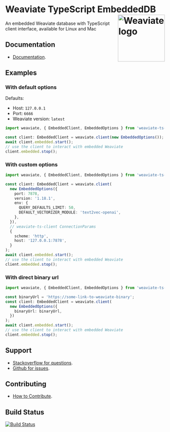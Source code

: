 # Weaviate TypeScript EmbeddedDB <img alt='Weaviate logo' src='https://weaviate.io/img/site/weaviate-logo-light.png' width='148' align='right' />

An embedded Weaviate database with TypeScript client interface, available for Linux and Mac

## Documentation

- [Documentation](https://weaviate.io/developers/weaviate/installation/embedded).

## Examples

### With default options

Defaults:
- Host: `127.0.0.1`
- Port: `6666`
- Weaviate version: `latest`

```ts
import weaviate, { EmbeddedClient, EmbeddedOptions } from 'weaviate-ts-embedded';

const client: EmbeddedClient = weaviate.client(new EmbeddedOptions());
await client.embedded.start();
// use the client to interact with embedded Weaviate
client.embedded.stop();
```

### With custom options

```ts
import weaviate, { EmbeddedClient, EmbeddedOptions } from 'weaviate-ts-embedded';

const client: EmbeddedClient = weaviate.client(
  new EmbeddedOptions({
    port: 7878,
    version: '1.18.1',
    env: {
      QUERY_DEFAULTS_LIMIT: 50,
      DEFAULT_VECTORIZER_MODULE: 'text2vec-openai',
    },
  }),
  // weaviate-ts-client ConnectionParams
  {
    scheme: 'http',
    host: '127.0.0.1:7878',
  }
);
await client.embedded.start();
// use the client to interact with embedded Weaviate
client.embedded.stop();
```

### With direct binary url

```ts
import weaviate, { EmbeddedClient, EmbeddedOptions } from 'weaviate-ts-embedded';

const binaryUrl = 'https://some-link-to-weaviate-binary';
const client: EmbeddedClient = weaviate.client(
  new EmbeddedOptions({
    binaryUrl: binaryUrl,
  })
);
await client.embedded.start();
// use the client to interact with embedded Weaviate
client.embedded.stop();
```

## Support

- [Stackoverflow for questions](https://stackoverflow.com/questions/tagged/weaviate).
- [Github for issues](https://github.com/weaviate/typescript-embedded/issues).

## Contributing

- [How to Contribute](https://github.com/weaviate/typescript-embedded/blob/main/CONTRIBUTE.md).

## Build Status

[![Build Status](https://github.com/weaviate/typescript-embedded/actions/workflows/.github/workflows/main.yaml/badge.svg?branch=main)](https://github.com/weaviate/typescript-embedded/actions/workflows/.github/workflows/main.yaml)
